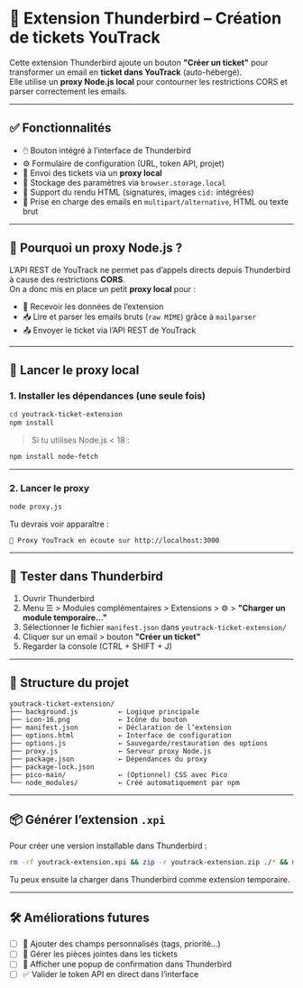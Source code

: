 # 🧩 Extension Thunderbird – Création de tickets YouTrack

Cette extension Thunderbird ajoute un bouton **"Créer un ticket"** pour transformer un email en **ticket dans YouTrack** (auto-hébergé).  
Elle utilise un **proxy Node.js local** pour contourner les restrictions CORS et parser correctement les emails.

---

## ✅ Fonctionnalités

- 🖱️ Bouton intégré à l’interface de Thunderbird
- ⚙️ Formulaire de configuration (URL, token API, projet)
- 📡 Envoi des tickets via un **proxy local**
- 🔐 Stockage des paramètres via `browser.storage.local`
- 🎨 Support du rendu HTML (signatures, images `cid:` intégrées)
- 📎 Prise en charge des emails en `multipart/alternative`, HTML ou texte brut

---

## 🧠 Pourquoi un proxy Node.js ?

L’API REST de YouTrack ne permet pas d’appels directs depuis Thunderbird à cause des restrictions **CORS**.  
On a donc mis en place un petit **proxy local** pour :

- 🔁 Recevoir les données de l’extension
- 📥 Lire et parser les emails bruts (`raw MIME`) grâce à `mailparser`
- 📤 Envoyer le ticket via l’API REST de YouTrack

---

## 🚀 Lancer le proxy local

### 1. Installer les dépendances (une seule fois)

```bash
cd youtrack-ticket-extension
npm install
````

> Si tu utilises Node.js < 18 :

```bash
npm install node-fetch
```

---

### 2. Lancer le proxy

```bash
node proxy.js
```

Tu devrais voir apparaître :

```
🚀 Proxy YouTrack en écoute sur http://localhost:3000
```

---

## 🧪 Tester dans Thunderbird

1. Ouvrir Thunderbird
2. Menu ☰ > Modules complémentaires > Extensions > ⚙️ > **"Charger un module temporaire…"**
3. Sélectionner le fichier `manifest.json` dans `youtrack-ticket-extension/`
4. Cliquer sur un email > bouton **"Créer un ticket"**
5. Regarder la console (CTRL + SHIFT + J)

---

## 📁 Structure du projet

```
youtrack-ticket-extension/
├── background.js          ← Logique principale
├── icon-16.png            ← Icône du bouton
├── manifest.json          ← Déclaration de l’extension
├── options.html           ← Interface de configuration
├── options.js             ← Sauvegarde/restauration des options
├── proxy.js               ← Serveur proxy Node.js
├── package.json           ← Dépendances du proxy
├── package-lock.json
├── pico-main/             ← (Optionnel) CSS avec Pico
└── node_modules/          ← Créé automatiquement par npm
```

---

## 📦 Générer l’extension `.xpi`

Pour créer une version installable dans Thunderbird :

```bash
rm -rf youtrack-extension.xpi && zip -r youtrack-extension.zip ./* && mv youtrack-extension.zip youtrack-extension.xpi
```

Tu peux ensuite la charger dans Thunderbird comme extension temporaire.

---

## 🛠️ Améliorations futures

* [ ] 🎯 Ajouter des champs personnalisés (tags, priorité…)
* [ ] 📎 Gérer les pièces jointes dans les tickets
* [ ] 🔔 Afficher une popup de confirmation dans Thunderbird
* [ ] ✅ Valider le token API en direct dans l’interface